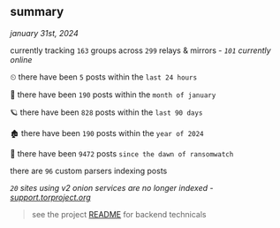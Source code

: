 
## summary
_january 31st, 2024_

currently tracking `163` groups across `299` relays & mirrors - _`101` currently online_

⏲ there have been `5` posts within the `last 24 hours`

🦈 there have been `190` posts within the `month of january`

🪐 there have been `828` posts within the `last 90 days`

🏚 there have been `190` posts within the `year of 2024`

🦕 there have been `9472` posts `since the dawn of ransomwatch`

there are `96` custom parsers indexing posts

_`20` sites using v2 onion services are no longer indexed - [support.torproject.org](https://support.torproject.org/onionservices/v2-deprecation/)_

> see the project [README](https://github.com/joshhighet/ransomwatch#ransomwatch--) for backend technicals
